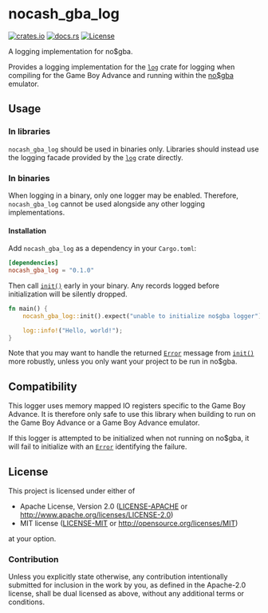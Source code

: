 # nocash_gba_log

[![crates.io](https://img.shields.io/crates/v/nocash_gba_log)](https://crates.io/crates/nocash_gba_log)
[![docs.rs](https://docs.rs/nocash_gba_log/badge.svg)](https://docs.rs/nocash_gba_log)
[![License](https://img.shields.io/crates/l/nocash_gba_log)](#license)

A logging implementation for no$gba.

Provides a logging implementation for the [`log`](https://docs.rs/log/latest/log/index.html) crate for logging when compiling for the Game Boy Advance and running within the [no$gba](https://problemkaputt.de/gba.htm) emulator.

## Usage

### In libraries
`nocash_gba_log` should be used in binaries only. Libraries should instead use the logging facade provided by the [`log`](https://docs.rs/log/latest/log/index.html) crate directly.

### In binaries
When logging in a binary, only one logger may be enabled. Therefore, `nocash_gba_log` cannot be used alongside any other logging implementations.

#### Installation
Add `nocash_gba_log` as a dependency in your `Cargo.toml`:

``` toml
[dependencies]
nocash_gba_log = "0.1.0"
```

Then call [`init()`](https://docs.rs/nocash_gba_log/latest/nocash_gba_log/fn.init.html) early in your binary. Any records logged before initialization will be silently dropped.

``` rust
fn main() {
    nocash_gba_log::init().expect("unable to initialize no$gba logger");

    log::info!("Hello, world!");
}
```

Note that you may want to handle the returned [`Error`](https://docs.rs/nocash_gba_log/latest/nocash_gba_log/struct.Error.html) message from [`init()`](https://docs.rs/nocash_gba_log/latest/nocash_gba_log/fn.init.html) more robustly, unless you only want your project to be run in no$gba.

## Compatibility
This logger uses memory mapped IO registers specific to the Game Boy Advance. It is therefore only safe to use this library when building to run on the Game Boy Advance or a Game Boy Advance emulator.

If this logger is attempted to be initialized when not running on no$gba, it will fail to initialize with an [`Error`](https://docs.rs/nocash_gba_log/latest/nocash_gba_log/struct.Error.html) identifying the failure.

## License
This project is licensed under either of

* Apache License, Version 2.0
([LICENSE-APACHE](https://github.com/Anders429/nocash_gba_log/blob/HEAD/LICENSE-APACHE) or
http://www.apache.org/licenses/LICENSE-2.0)
* MIT license
([LICENSE-MIT](https://github.com/Anders429/nocash_gba_log/blob/HEAD/LICENSE-MIT) or
http://opensource.org/licenses/MIT)

at your option.

### Contribution
Unless you explicitly state otherwise, any contribution intentionally submitted for inclusion in the work by you, as defined in the Apache-2.0 license, shall be dual licensed as above, without any additional terms or conditions.
